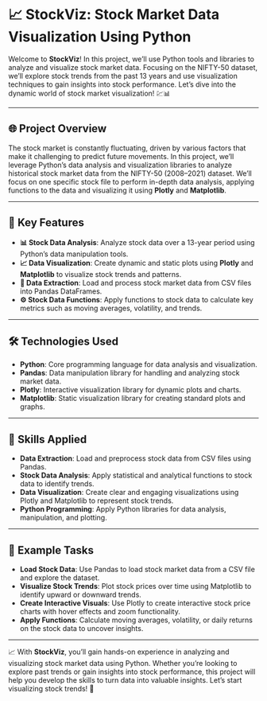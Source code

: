 # 📈 StockViz: Stock Market Data Visualization Using Python

Welcome to **StockViz**! In this project, we’ll use Python tools and libraries to analyze and visualize stock market data. Focusing on the NIFTY-50 dataset, we’ll explore stock trends from the past 13 years and use visualization techniques to gain insights into stock performance. Let’s dive into the dynamic world of stock market visualization! 💹📊

---

## 🌐 Project Overview

The stock market is constantly fluctuating, driven by various factors that make it challenging to predict future movements. In this project, we’ll leverage Python’s data analysis and visualization libraries to analyze historical stock market data from the NIFTY-50 (2008–2021) dataset. We’ll focus on one specific stock file to perform in-depth data analysis, applying functions to the data and visualizing it using **Plotly** and **Matplotlib**.

---

## 🔑 Key Features

- **📊 Stock Data Analysis**: Analyze stock data over a 13-year period using Python’s data manipulation tools.
- **📈 Data Visualization**: Create dynamic and static plots using **Plotly** and **Matplotlib** to visualize stock trends and patterns.
- **🔄 Data Extraction**: Load and process stock market data from CSV files into Pandas DataFrames.
- **⚙️ Stock Data Functions**: Apply functions to stock data to calculate key metrics such as moving averages, volatility, and trends.

---

## 🛠 Technologies Used

- **Python**: Core programming language for data analysis and visualization.
- **Pandas**: Data manipulation library for handling and analyzing stock market data.
- **Plotly**: Interactive visualization library for dynamic plots and charts.
- **Matplotlib**: Static visualization library for creating standard plots and graphs.

---

## 🤖 Skills Applied

- **Data Extraction**: Load and preprocess stock data from CSV files using Pandas.
- **Stock Data Analysis**: Apply statistical and analytical functions to stock data to identify trends.
- **Data Visualization**: Create clear and engaging visualizations using Plotly and Matplotlib to represent stock trends.
- **Python Programming**: Apply Python libraries for data analysis, manipulation, and plotting.

---

## 📝 Example Tasks

- **Load Stock Data**: Use Pandas to load stock market data from a CSV file and explore the dataset.
- **Visualize Stock Trends**: Plot stock prices over time using Matplotlib to identify upward or downward trends.
- **Create Interactive Visuals**: Use Plotly to create interactive stock price charts with hover effects and zoom functionality.
- **Apply Functions**: Calculate moving averages, volatility, or daily returns on the stock data to uncover insights.

---

📈 With **StockViz**, you’ll gain hands-on experience in analyzing and visualizing stock market data using Python. Whether you’re looking to explore past trends or gain insights into stock performance, this project will help you develop the skills to turn data into valuable insights. Let’s start visualizing stock trends! 🚀
